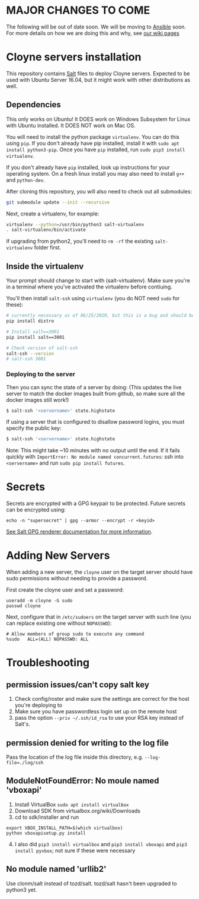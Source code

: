 # MAJOR CHANGES TO COME

The following will be out of date soon. We will be moving to [Ansible](https://github.com/ansible/ansible) soon. For 
more details on how we are doing this and why, see [our wiki pages](https://github.com/cloyne/servers/wiki/Architectural-Changes-and-why-we-did-them)
# Cloyne servers installation

This repository contains [Salt](http://docs.saltstack.com/en/latest/) files to deploy Cloyne servers.
Expected to be used with Ubuntu Server 16.04, but it might work with other distributions as well.

## Dependencies
This only works on Ubuntu! It DOES work on Windows Subsystem for Linux with Ubuntu installed. It DOES NOT work on Mac OS.

You will need to install the python package `virtualenv`. You can do this using
`pip`. If you don't already have pip installed, install it with `sudo apt install python3-pip`.
Once you have `pip` installed, run `sudo pip3 install virtualenv`.

If you don't already have `pip` installed, look up instructions for your
operating system.
On a fresh linux install you may also need to install `g++` and `python-dev`.




After cloning this repository, you will also need to check out all submodules:
```bash
git submodule update --init --recursive
```

Next, create a virtualenv, for example:
```bash
virtualenv --python=/usr/bin/python3 salt-virtualenv
. salt-virtualenv/bin/activate
```

If upgrading from python2, you'll need to `rm -rf` the existing
`salt-virtualenv` folder first.

## Inside the virtualenv
Your prompt should change to start with (salt-virtualenv). Make sure you're in a
terminal where you've activated the virtualenv before contiuing.

You'll then install `salt-ssh` using `virtualenv` (you do NOT need `sudo` for
these):
```bash
# currently necessary as of 06/25/2020, but this is a bug and should be fixed, see https://github.com/saltstack/salt/issues/55029
pip install distro

# Install salt==3001
pip install salt==3001

# Check version of salt-ssh
salt-ssh --version
# salt-ssh 3001
```

### Deploying to the server
Then you can sync the state of a server by doing:
(This updates the live server to match the docker images built from github, so
make sure all the docker images still work!)

```bash
$ salt-ssh '<servername>' state.highstate
```
If using a server that is configured to disallow password logins, you must specify the public key:
```bash
$ salt-ssh '<servername>' state.highstate
```

Note: This might take ~10 minutes with no output until the end.
If it fails quickly with `ImportError: No module named concurrent.futures`: ssh
into `<servername>` and run `sudo pip install futures`.

# Secrets
Secrets are encrypted with a GPG keypair to be protected. Future secrets can be encrypted using:

```
echo -n "supersecret" | gpg --armor --encrypt -r <keyid>
```

[See Salt GPG renderer documentation for more information](https://docs.saltstack.com/en/latest/ref/renderers/all/salt.renderers.gpg.html).

# Adding New Servers
When adding a new server, the `cloyne` user on the target server should have sudo permissions without needing to provide a password.

First create the cloyne user and set a password:

``` 
useradd -m cloyne -G sudo
passwd cloyne
```

Next, configure that in `/etc/sudoers` on the target server with such line (you can replace existing
one without `NOPASSWD`):

```
# Allow members of group sudo to execute any command
%sudo   ALL=(ALL) NOPASSWD: ALL
```
# Troubleshooting
## permission issues/can't copy salt key
1. Check config/roster and make sure the settings are correct for the host
   you're deploying to
2. Make sure you have passwordless login set up on the remote host
3. pass the option `--priv ~/.ssh/id_rsa` to use your RSA key instead of Salt's.

## permission denied for writing to the log file
Pass the location of the log file inside this directory, e.g.
`--log-file=./log/ssh`

## ModuleNotFoundError: No moule named 'vboxapi'
1. Install VirtualBox
`sudo apt install virtualbox`
2. Download SDK from virtualbox.org/wiki/Downloads
3. cd to sdk/installer and run
```
export VBOX_INSTALL_PATH=$(which virtualbox)
python vboxapisetup.py install
```
4. I also did `pip3 install virtualbox` and `pip3 install vboxapi` and `pip3 install pyvbox`; not sure if these were necessary

## No module named 'urllib2'
Use clonm/salt instead of tozd/salt. tozd/salt hasn't been upgraded to python3 yet.
